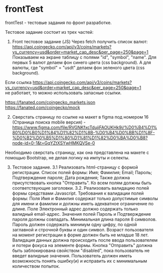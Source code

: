 # frontTest
frontTest - тестовые задания по фронт разработке. 

Тестовое задание состоит из трех частей:

1) Front тестовое задание (JS)
 Через fetch получить список валют:
https://api.coingecko.com/api/v3/coins/markets?vs_currency=usd&order=market_cap_desc&per_page=250&page=1  
Показываем на экране таблицу с полями "id", "symbol", "name".
Для первых 5 валют делаем фон синего цвета (css background).
А для валюты, где "symbol" = "usdt" делаем фон зеленого цвета (css background).

Если ссылка https://api.coingecko.com/api/v3/coins/markets?vs_currency=usd&order=market_cap_desc&per_page=250&page=1  
 не работает, то можно использовать запасные ссылки.

https://fanated.com/coingecko_markets.json  
https://fanated.com/coingecko/mock  


2) Сверстать страницу по ссылке на макет в figma под номером 16 (Страница поиска mobile версия)  - https://www.figma.com/file/RVGNKfxcTdujiFAOUKHk9i/%D0%B4%D1%80%D0%B0%D1%84%D1%82%D1%8B-%D0%B4%D0%BB%D1%8F-%D0%B2%D0%B5%D1%80%D1%81%D1%82%D0%BA%D0%B8?node-id=0-1&t=GqYZtXSYwHMKQVSe-0

Необходимо сверстать страницу, как она представлена на макете с помощью Bootstrap, не делая логику на импуты и селекты.

3) Тестовое задание.
3.1 Реализовать html-страницу с формой регистрации. Список полей формы:
Имя;
Фамилия;
Email;
Пароль;
Подтверждение пароля;
Дата рождения;
Также должна присутствовать кнопка "Отправить". Ко всем полям должны быть соответствующие заголовки.
3.2. Реализовать валидацию полей формы средствами Javascript. Требования к валидации полей формы:
Поля Имя и Фамилия содержат только допустимые символы для имени и фамилии и должны иметь адекватное ограничение по длине. 
Поле Электронный адрес должно содержать только валидный email-адрес.
Значения полей Пароль и Подтверждение пароля должны совпадать.
Минимальная длина пароля 8 символов. Пароль должен содержать минимум одну цифру, по одной заглавной и строчной буквы и один символ.
Возраст пользователя на момент регистрации в форме должен быть не младше 18 лет.
Валидация данных должна происходить после ввода пользователем и потери фокуса на элементе формы. Кнопка "Отправить" должна быть заблокирована свойством "disabled", пока пользователь не введет валидные значения.
Пользователь должен иметь возможность понять ошибку(и) и исправить их с минимальным количеством попыток.
